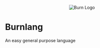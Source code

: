 <p align="center">
    <img src="https://github.com/S42yt/assets/blob/master/assets/burnlang/burn-logo.png" alt="Burn Logo">
</p>

# Burnlang
An easy general purpose language